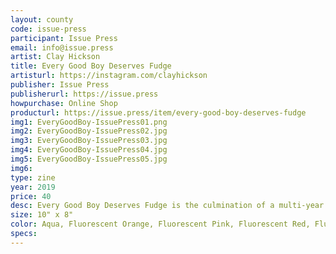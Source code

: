 ```yaml
---
layout: county 
code: issue-press
participant: Issue Press
email: info@issue.press
artist: Clay Hickson
title: Every Good Boy Deserves Fudge
artisturl: https://instagram.com/clayhickson
publisher: Issue Press
publisherurl: https://issue.press
howpurchase: Online Shop
producturl: https://issue.press/item/every-good-boy-deserves-fudge
img1: EveryGoodBoy-IssuePress01.png
img2: EveryGoodBoy-IssuePress02.jpg
img3: EveryGoodBoy-IssuePress03.jpg
img4: EveryGoodBoy-IssuePress04.jpg
img5: EveryGoodBoy-IssuePress05.jpg
img6: 
type: zine
year: 2019
price: 40
desc: Every Good Boy Deserves Fudge is the culmination of a multi-year exploration of color, psychedelia and storytelling.Through found text and subtle clues of the passage of time, loose narratives reveal themselves in this hallucinatory day trip from inner-city to a country cabin. A journey from the pleasures of the material world into the mysterious richness of the human psyche. By working mainly in fluorescent inks, Hickson attempts to create imagery that is simultaneously familiar, inviting and disorienting., 
size: 10" x 8"
color: Aqua, Fluorescent Orange, Fluorescent Pink, Fluorescent Red, Fluorescent Yellow, Orchid
specs: 
---
```

